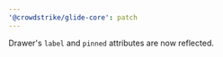 ```yaml
---
'@crowdstrike/glide-core': patch
---
```


Drawer's `label` and `pinned` attributes are now reflected.
